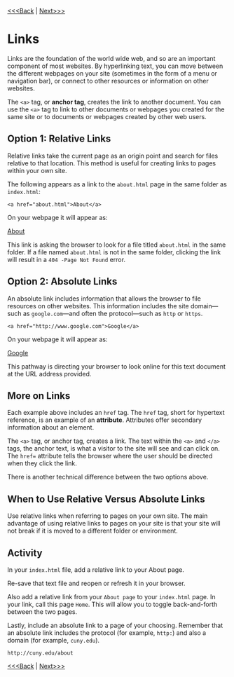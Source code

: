 [<<<Back](p_and_h.md) | [Next>>>](images.md)

# Links

Links are the foundation of the world wide web, and so are an important component of most websites. By hyperlinking text, you can move between the different webpages on your site (sometimes in the form of a menu or navigation bar), or connect to other resources or information on other websites.

The `<a>` tag, or **anchor tag**, creates the link to another document. You can use the `<a>` tag to link to other documents or webpages you created for the same site or to documents or webpages created by other web users. 

## Option 1: Relative Links

Relative links take the current page as an origin point and search for files relative to that location. This method is useful for creating links to pages within your own site.

The following appears as a link to the `about.html` page in the same folder as `index.html`:

	<a href="about.html">About</a>

On your webpage it will appear as:

[About](about.html)  

This link is asking the browser to look for a file titled `about.html` in the same folder. If a file named `about.html` is not in the same folder, clicking the link will result in a `404 -Page Not Found` error.

## Option 2: Absolute Links

An absolute link includes information that allows the browser to file resources on other websites. This information includes the site domain—such as `google.com`—and often the protocol—such as `http` or `https`.

	<a href="http://www.google.com">Google</a>

On your webpage it will appear as:

<a href="http://www.google.com">Google </a>

This pathway is directing your browser to look online for this text document at the URL address provided.

## More on Links

Each example above includes an `href` tag. The `href` tag, short for hypertext reference, is an example of an **attribute**. Attributes offer secondary information about an element.

The `<a>` tag, or anchor tag, creates a link. The text within the `<a>` and `</a>` tags, the anchor text, is what a visitor to the site will see and can click on. The `href=` attribute tells the browser where the user should be directed when they click the link.

There is another technical difference between the two options above.

## When to Use Relative Versus Absolute Links

Use relative links when referring to pages on your own site. The main advantage of using relative links to pages on your site is that your site will not break if it is moved to a different folder or environment.

## Activity

In your `index.html` file, add a relative link to your About page. 

Re-save that text file and reopen or refresh it in your browser. 

Also add a relative link from your `About page` to your `index.html` page. In your link, call this page `Home`. This will allow you to toggle back-and-forth between the two pages.

Lastly, include an absolute link to a page of your choosing. Remember that an absolute link includes the protocol (for example, `http:`) and also a domain (for example, `cuny.edu`).

	http://cuny.edu/about

[<<<Back](p_and_h.md) | [Next>>>](images.md)
